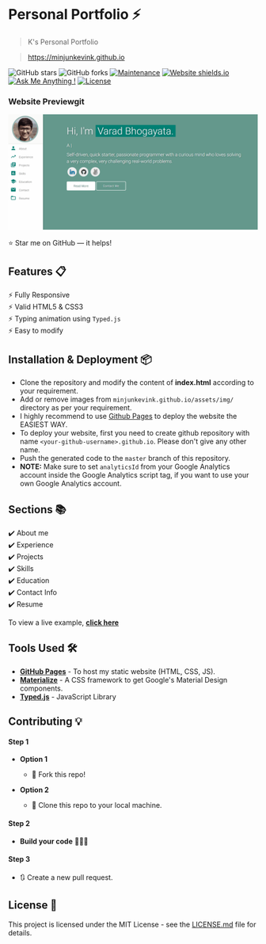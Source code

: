 # Personal Portfolio ⚡️ 
> K's Personal Portfolio

> https://minjunkevink.github.io

![GitHub stars](https://img.shields.io/github/stars/minjunkevink/minjunkevink.github.io) 
![GitHub forks](https://img.shields.io/github/forks/minjunkevink/minjunkevink.github.io)
[![Maintenance](https://img.shields.io/badge/maintained-yes-green.svg)](https://github.com/minjunkevink/minjunkevink.github.io/commits/master)
[![Website shields.io](https://img.shields.io/badge/website-up-yellow)](http://minjunkevink.github.io/)
[![Ask Me Anything !](https://img.shields.io/badge/ask%20me-linkedin-1abc9c.svg)](https://www.linkedin.com/in/minjunkevink/)
[![License](http://img.shields.io/:license-mit-blue.svg?style=flat-square)](http://badges.mit-license.org)

### Website Previewgit 
<p align="center"> 
  <kbd>
    <a href="https://minjunkevink.github.io" target="_blank"><img src="examples/preview.gif">
  </a>
  </kbd>
</p>

:star: Star me on GitHub — it helps!

## Features 📋
⚡️ Fully Responsive\
⚡️ Valid HTML5 & CSS3\
⚡️ Typing animation using `Typed.js`\
⚡️ Easy to modify

## Installation & Deployment 📦
- Clone the repository and modify the content of <b>index.html</b> according to your requirement.
- Add or remove images from `minjunkevink.github.io/assets/img/` directory as per your requirement.
- I highly recommend to use [Github Pages](https://create-react-app.dev/docs/deployment/#github-pages) to deploy the website the EASIEST WAY.
- To deploy your website, first you need to create github repository with name `<your-github-username>.github.io`. Please don't give any other name.
- Push the generated code to the `master` branch of this repository.
- <b>NOTE:</b> Make sure to set `analyticsId` from your Google Analytics account inside the Google Analytics script tag, if you want to use your own Google Analytics account.

## Sections 📚
✔️ About me\
✔️ Experience\
✔️ Projects \
✔️ Skills \
✔️ Education\
✔️ Contact Info\
✔️ Resume

To view a live example, **[click here](https://minjunkevink.github.io/)**

## Tools Used 🛠️
* [<b>GitHub Pages</b>](https://create-react-app.dev/docs/deployment/#github-pages) - To host my static website (HTML, CSS, JS).
* [<b>Materialize</b>](https://materializecss.com/) - A CSS framework to get Google's Material Design components.
* [<b>Typed.js</b>](https://mattboldt.com/demos/typed-js/) - JavaScript Library

## Contributing 💡
#### Step 1

- **Option 1**
    - 🍴 Fork this repo!

- **Option 2**
    - 👯 Clone this repo to your local machine.


#### Step 2

- **Build your code** 🔨🔨🔨

#### Step 3

- 🔃 Create a new pull request.

## License 📄
This project is licensed under the MIT License - see the [LICENSE.md](./LICENSE) file for details.
